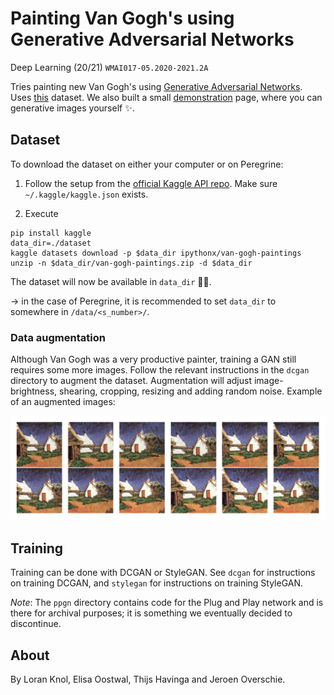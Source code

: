 # Painting Van Gogh's using Generative Adversarial Networks
Deep Learning (20/21) `WMAI017-05.2020-2021.2A`

Tries painting new Van Gogh's using [Generative Adversarial Networks](https://arxiv.org/abs/1406.2661). Uses [this](https://www.kaggle.com/ipythonx/van-gogh-paintings) dataset. We also built a small [demonstration](https://dunnkers.com/generative-adversarial-networks) page, where you can generative images yourself ✨.

## Dataset
To download the dataset on either your computer or on Peregrine:

1. Follow the setup from the [official Kaggle API repo](https://github.com/Kaggle/kaggle-api#api-credentials). Make sure `~/.kaggle/kaggle.json` exists.

2. Execute

```shell
pip install kaggle
data_dir=./dataset
kaggle datasets download -p $data_dir ipythonx/van-gogh-paintings
unzip -n $data_dir/van-gogh-paintings.zip -d $data_dir
```

The dataset will now be available in `data_dir` 💪🏻.

→ in the case of Peregrine, it is recommended to set `data_dir` to somewhere in `/data/<s_number>/`.

### Data augmentation
Although Van Gogh was a very productive painter, training a GAN still requires some more images. Follow the relevant instructions in the `dcgan` directory to augment the dataset. Augmentation will adjust image- brightness, shearing, cropping, resizing and adding random noise. Example of an augmented images:

![augmentations](report/img/data_aug/all.png)

## Training
Training can be done with DCGAN or StyleGAN. See `dcgan` for instructions on training DCGAN, and `stylegan` for instructions on training StyleGAN.

_Note_: The `ppgn` directory contains code for the Plug and Play network and is there for archival purposes; it is something we eventually decided to discontinue.

## About
By Loran Knol, Elisa Oostwal, Thijs Havinga and Jeroen Overschie.
